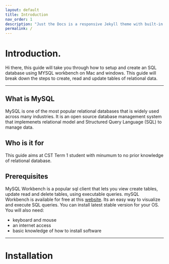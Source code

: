 ```yaml
---
layout: default
title: Introduction
nav_order: 1
description: "Just the Docs is a responsive Jekyll theme with built-in search that is easily customizable and hosted on GitHub Pages."
permalink: /
---
```


# Introduction.

Hi there, this guide will take you through how to setup and create an SQL database using MYSQL workbench on Mac and windows. This guide will break down the steps to create, read and update tables of relational data. 




---
## What is MySQL

MySQL is one of the most popular relational databases that is widely used across many industries. It is an open source database management system that implemenets relational model and Structured Query Language (SQL) to manage data.


## Who is it for

This guide aims at CST Term 1 student with minumum to no prior knowledge of relational database. 


## Prerequisites

MySQL Workbench is a popular sql client that lets you view create tables, update read and delete tables, using executable queries. mySQL Workbench is available for free at this [website](https://dev.mysql.com/downloads/workbench/). Its an easy way to visualize and execute SQL queries. You can install latest stable version for your OS. You will also need:

* keyboard and mouse
* an internet access
* basic knowledge of how to install software

---
# Installation 




